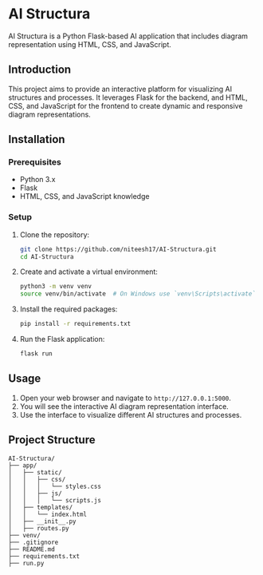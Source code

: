 # AI Structura

AI Structura is a Python Flask-based AI application that includes diagram representation using HTML, CSS, and JavaScript.

## Introduction

This project aims to provide an interactive platform for visualizing AI structures and processes. It leverages Flask for the backend, and HTML, CSS, and JavaScript for the frontend to create dynamic and responsive diagram representations.

## Installation

### Prerequisites

- Python 3.x
- Flask
- HTML, CSS, and JavaScript knowledge

### Setup

1. Clone the repository:
    ```bash
    git clone https://github.com/niteesh17/AI-Structura.git
    cd AI-Structura
    ```

2. Create and activate a virtual environment:
    ```bash
    python3 -m venv venv
    source venv/bin/activate  # On Windows use `venv\Scripts\activate`
    ```

3. Install the required packages:
    ```bash
    pip install -r requirements.txt
    ```

4. Run the Flask application:
    ```bash
    flask run
    ```

## Usage

1. Open your web browser and navigate to `http://127.0.0.1:5000`.
2. You will see the interactive AI diagram representation interface.
3. Use the interface to visualize different AI structures and processes.

## Project Structure

```plaintext
AI-Structura/
├── app/
│   ├── static/
│   │   ├── css/
│   │   │   └── styles.css
│   │   ├── js/
│   │   │   └── scripts.js
│   ├── templates/
│   │   └── index.html
│   ├── __init__.py
│   ├── routes.py
├── venv/
├── .gitignore
├── README.md
├── requirements.txt
├── run.py
